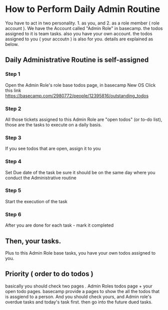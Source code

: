 # How to Perform Daily Admin Routine
You have to act in two personality. 1. as you, and 2. as a role member ( role account ).
We have the Account called "Admin Role" in basecamp. the todos assigned to it is team tasks. 
also you have your own account. the todos assigned to you ( your accoutn ) is also for you.
details are explained as below. 

## Daily Administrative Routine is self-assigned

### Step 1 
Open the Admin Role's role base todos page, in basecamp New OS
Click this link 
https://basecamp.com/2980772/people/12395816/outstanding_todos

### Step 2
All those tickets assigned to this Admin Role are "open todos" (or to-do list), those are the tasks to execute on a daily basis. 

### Step 3
If you see todos that are open, assign it to you

### Step 4
Set Due date of the task be sure it should be on the same day where you conduct the Administrative routine

### Step 5
Start the execution of the task

### Step 6
After you are done for each task - mark it completed

## Then, your tasks.
Plus to this Admin Role base tasks, you have your own todos assigned to you.

## Priority ( order to do todos ) 
basically you should check two pages . 
Admin Roles todos page + your open todo pages. basecamp provide a pages to show the all the todos that is assgiend to a person. 
And you should check yours, and Admin role's overdue tasks and today's task first. then go into the future dued tasks. 


